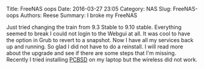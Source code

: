 Title: FreeNAS oops
Date: 2016-03-27 23:05
Category: NAS
Slug: FreeNAS-oops
Authors: Reese
Summary: I broke my FreeNAS

Just tried changing the train from 9.3 Stable to 9.10 stable. Everything seemed to break I could not login to the Webgui at all. It was cool to have the option in Grub to revert to a snapshot. Now I have all my services back up and running. So glad I did not have to do a reinstall. I will read more about the upgrade and see if there are some steps that I'm missing. Recently I tried installing [PCBSD](https://www.pcbsd.org/) on my laptop but the wireless did not work. 



